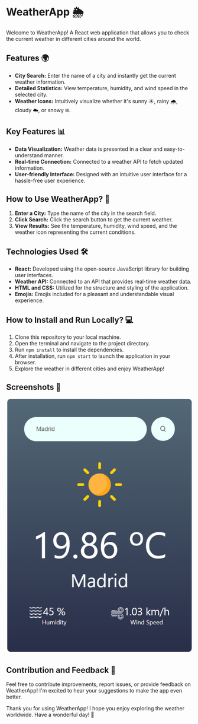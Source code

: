 # WeatherApp 🌦️

Welcome to WeatherApp! A React web application that allows you to check the current weather in different cities around the world.

## Features 🌍

- **City Search:** Enter the name of a city and instantly get the current weather information.
- **Detailed Statistics:** View temperature, humidity, and wind speed in the selected city.
- **Weather Icons:** Intuitively visualize whether it's sunny ☀️, rainy 🌧️, cloudy ☁️, or snowy ❄️.

## Key Features 📊

- **Data Visualization:** Weather data is presented in a clear and easy-to-understand manner.
- **Real-time Connection:** Connected to a weather API to fetch updated information.
- **User-friendly Interface:** Designed with an intuitive user interface for a hassle-free user experience.

## How to Use WeatherApp? 🤔

1. **Enter a City:** Type the name of the city in the search field.
2. **Click Search:** Click the search button to get the current weather.
3. **View Results:** See the temperature, humidity, wind speed, and the weather icon representing the current conditions.

## Technologies Used 🛠️

- **React:** Developed using the open-source JavaScript library for building user interfaces.
- **Weather API:** Connected to an API that provides real-time weather data.
- **HTML and CSS:** Utilized for the structure and styling of the application.
- **Emojis:** Emojis included for a pleasant and understandable visual experience.

## How to Install and Run Locally? 💻

1. Clone this repository to your local machine.
2. Open the terminal and navigate to the project directory.
3. Run `npm install` to install the dependencies.
4. After installation, run `npm start` to launch the application in your browser.
5. Explore the weather in different cities and enjoy WeatherApp!

## Screenshots 📸

![WeatherApp Screenshot](weather_app/weatherApp.PNG)

## Contribution and Feedback 🤝

Feel free to contribute improvements, report issues, or provide feedback on WeatherApp! I'm excited to hear your suggestions to make the app even better.

Thank you for using WeatherApp! I hope you enjoy exploring the weather worldwide. Have a wonderful day! 🌈

